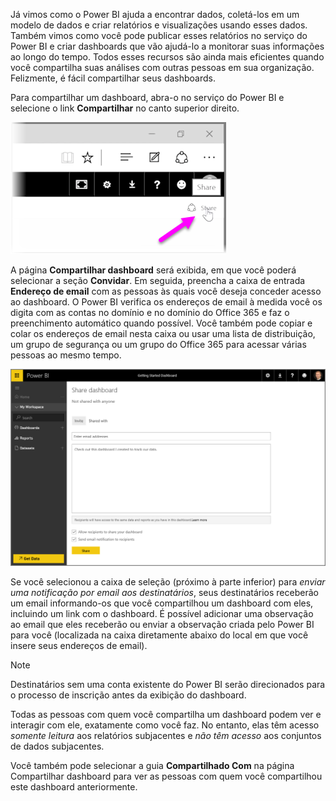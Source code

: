 Já vimos como o Power BI ajuda a encontrar dados, coletá-los em um modelo de dados e criar relatórios e visualizações usando esses dados. Também vimos como você pode publicar esses relatórios no serviço do Power BI e criar dashboards que vão ajudá-lo a monitorar suas informações ao longo do tempo. Todos esses recursos são ainda mais eficientes quando você compartilha suas análises com outras pessoas em sua organização. Felizmente, é fácil compartilhar seus dashboards.

Para compartilhar um dashboard, abra-o no serviço do Power BI e selecione o link **Compartilhar** no canto superior direito.

![](media/4-4-share-dashboards/4-4_1.png)

A página **Compartilhar dashboard** será exibida, em que você poderá selecionar a seção **Convidar**. Em seguida, preencha a caixa de entrada **Endereço de email** com as pessoas às quais você deseja conceder acesso ao dashboard. O Power BI verifica os endereços de email à medida você os digita com as contas no domínio e no domínio do Office 365 e faz o preenchimento automático quando possível. Você também pode copiar e colar os endereços de email nesta caixa ou usar uma lista de distribuição, um grupo de segurança ou um grupo do Office 365 para acessar várias pessoas ao mesmo tempo.

![](media/4-4-share-dashboards/4-4_2.png)

Se você selecionou a caixa de seleção (próximo à parte inferior) para *enviar uma notificação por email aos destinatários*, seus destinatários receberão um email informando-os que você compartilhou um dashboard com eles, incluindo um link com o dashboard. É possível adicionar uma observação ao email que eles receberão ou enviar a observação criada pelo Power BI para você (localizada na caixa diretamente abaixo do local em que você insere seus endereços de email).

>[!NOTE]
>Destinatários sem uma conta existente do Power BI serão direcionados para o processo de inscrição antes da exibição do dashboard.
> 
> 

Todas as pessoas com quem você compartilha um dashboard podem ver e interagir com ele, exatamente como você faz. No entanto, elas têm acesso *somente leitura* aos relatórios subjacentes e *não têm acesso* aos conjuntos de dados subjacentes.

Você também pode selecionar a guia **Compartilhado Com** na página Compartilhar dashboard para ver as pessoas com quem você compartilhou este dashboard anteriormente.

